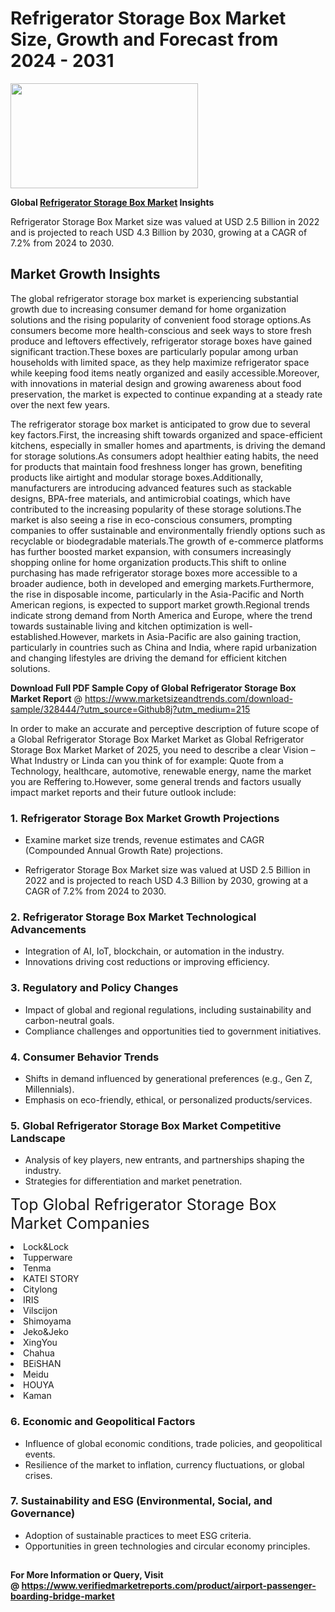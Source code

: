 <H1>Refrigerator Storage Box Market Size, Growth and Forecast from 2024 - 2031</H1><img class="aligncenter size-medium wp-image-584254" src="https://thirdeyenews.in/wp-content/uploads/2024/09/Global-Market-Research-300x168.jpeg" alt="" width="300" height="168" /><p><strong>Global&nbsp;<a href="https://www.marketsizeandtrends.com/download-sample/328444/?utm_source=Github8j?utm_medium=215">Refrigerator Storage Box Market</a> Insights</strong></p><p>Refrigerator Storage Box Market size was valued at USD 2.5 Billion in 2022 and is projected to reach USD 4.3 Billion by 2030, growing at a CAGR of 7.2% from 2024 to 2030.</p><p><h2>Market Growth Insights</h2> <p>The global refrigerator storage box market is experiencing substantial growth due to increasing consumer demand for home organization solutions and the rising popularity of convenient food storage options.As consumers become more health-conscious and seek ways to store fresh produce and leftovers effectively, refrigerator storage boxes have gained significant traction.These boxes are particularly popular among urban households with limited space, as they help maximize refrigerator space while keeping food items neatly organized and easily accessible.Moreover, with innovations in material design and growing awareness about food preservation, the market is expected to continue expanding at a steady rate over the next few years.</p> <p>The refrigerator storage box market is anticipated to grow due to several key factors.First, the increasing shift towards organized and space-efficient kitchens, especially in smaller homes and apartments, is driving the demand for storage solutions.As consumers adopt healthier eating habits, the need for products that maintain food freshness longer has grown, benefiting products like airtight and modular storage boxes.Additionally, manufacturers are introducing advanced features such as stackable designs, BPA-free materials, and antimicrobial coatings, which have contributed to the increasing popularity of these storage solutions.The market is also seeing a rise in eco-conscious consumers, prompting companies to offer sustainable and environmentally friendly options such as recyclable or biodegradable materials.The growth of e-commerce platforms has further boosted market expansion, with consumers increasingly shopping online for home organization products.This shift to online purchasing has made refrigerator storage boxes more accessible to a broader audience, both in developed and emerging markets.Furthermore, the rise in disposable income, particularly in the Asia-Pacific and North American regions, is expected to support market growth.Regional trends indicate strong demand from North America and Europe, where the trend towards sustainable living and kitchen optimization is well-established.However, markets in Asia-Pacific are also gaining traction, particularly in countries such as China and India, where rapid urbanization and changing lifestyles are driving the demand for efficient kitchen solutions.<p><span class=""><strong>Download Full PDF Sample Copy of Global Refrigerator Storage Box Market Report</strong> @ <a href="https://www.marketsizeandtrends.com/download-sample/328444/?utm_source=Github8j?utm_medium=215" target="_blank">https://www.marketsizeandtrends.com/download-sample/328444/?utm_source=Github8j?utm_medium=215</a></span></p><p>In order to make an accurate and perceptive description of future scope of a Global&nbsp;Refrigerator Storage Box Market Market as Global&nbsp;Refrigerator Storage Box Market Market of 2025, you need to describe a clear Vision &ndash; What Industry or Linda can you think of for example: Quote from a Technology, healthcare, automotive, renewable energy, name the market you are Reffering to.However, some general trends and factors usually impact market reports and their future outlook include:</p><h3>1.&nbsp;<strong>Refrigerator Storage Box Market Growth Projections</strong></h3><ul><li>Examine market size trends, revenue estimates and CAGR (Compounded Annual Growth Rate) projections.</li><li><p>Refrigerator Storage Box Market size was valued at USD 2.5 Billion in 2022 and is projected to reach USD 4.3 Billion by 2030, growing at a CAGR of 7.2% from 2024 to 2030.</p></li></ul><h3>2.&nbsp;<strong>Refrigerator Storage Box Market Technological Advancements</strong></h3><ul><li>Integration of AI, IoT, blockchain, or automation in the industry.</li><li>Innovations driving cost reductions or improving efficiency.</li></ul><h3>3.&nbsp;<strong>Regulatory and Policy Changes</strong></h3><ul><li>Impact of global and regional regulations, including sustainability and carbon-neutral goals.</li><li>Compliance challenges and opportunities tied to government initiatives.</li></ul><h3>4.&nbsp;<strong>Consumer Behavior Trends</strong></h3><ul><li>Shifts in demand influenced by generational preferences (e.g., Gen Z, Millennials).</li><li>Emphasis on eco-friendly, ethical, or personalized products/services.</li></ul><h3>5.&nbsp;<strong>Global Refrigerator Storage Box Market Competitive Landscape</strong></h3><ul><li>Analysis of key players, new entrants, and partnerships shaping the industry.</li><li>Strategies for differentiation and market penetration.</li></ul><p data-pm-slice="1 1 []"><span style="color: inherit; font-family: inherit; font-size: 25px;">Top Global Refrigerator Storage Box Market Companies</span></p><div class="" data-test-id=""><p><li>Lock&Lock</li><li> Tupperware</li><li> Tenma</li><li> KATEI STORY</li><li> Citylong</li><li> IRIS</li><li> Vilscijon</li><li> Shimoyama</li><li> Jeko&Jeko</li><li> XingYou</li><li> Chahua</li><li> BEiSHAN</li><li> Meidu</li><li> HOUYA</li><li> Kaman</li></p></div><h3>6.&nbsp;<strong>Economic and Geopolitical Factors</strong></h3><ul><li>Influence of global economic conditions, trade policies, and geopolitical events.</li><li>Resilience of the market to inflation, currency fluctuations, or global crises.</li></ul><h3>7.&nbsp;<strong>Sustainability and ESG (Environmental, Social, and Governance)</strong></h3><ul><li>Adoption of sustainable practices to meet ESG criteria.</li><li>Opportunities in green technologies and circular economy principles.</li></ul><h2><strong style="font-size: 14px;">For More Information or Query, Visit @&nbsp;</strong><a style="background-color: #ffffff; font-size: 14px;" href="https://www.marketsizeandtrends.com/report/refrigerator-storage-box-market/" target="_blank">https://www.verifiedmarketreports.com/product/airport-passenger-boarding-bridge-market</a></h2>